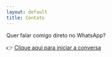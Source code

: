 ```yaml
---
layout: default
title: Contato
---
```


Quer falar comigo direto no WhatsApp?

👉 <a href="https://wa.me/5599999999999" target="_blank">Clique aqui para iniciar a conversa</a>
